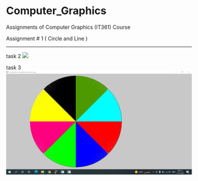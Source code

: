 # Computer_Graphics
Assignments of Computer Graphics (IT361) Course


Assignment # 1    ( Circle and Line )
**********************************************************

task 2
![](Assignment1/task%502.jpg)

task 3
![](Assignment1/task%203.jpg)

